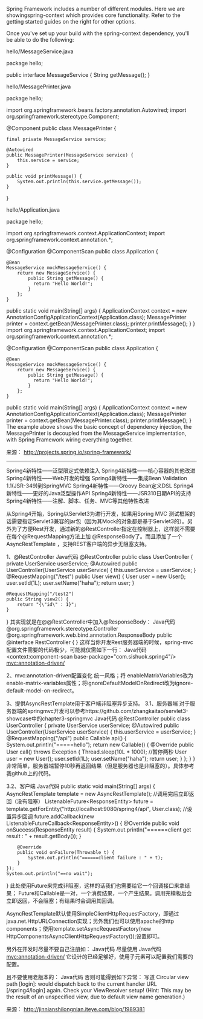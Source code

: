 Spring Framework includes a number of different modules. Here we are showingspring-context which provides core functionality. Refer to the getting started guides on the right for other options.

Once you've set up your build with the spring-context dependency, you'll be able to do the following:

hello/MessageService.java


package hello;

public interface MessageService {
    String getMessage();
}

hello/MessagePrinter.java


package hello;

import org.springframework.beans.factory.annotation.Autowired;
import org.springframework.stereotype.Component;

@Component
public class MessagePrinter {

    final private MessageService service;

    @Autowired
    public MessagePrinter(MessageService service) {
        this.service = service;
    }

    public void printMessage() {
        System.out.println(this.service.getMessage());
    }
}

hello/Application.java


package hello;

import org.springframework.context.ApplicationContext;
import org.springframework.context.annotation.*;

@Configuration
@ComponentScan
public class Application {

    @Bean
    MessageService mockMessageService() {
        return new MessageService() {
            public String getMessage() {
              return "Hello World!";
            }
        };
    }

  public static void main(String[] args) {
      ApplicationContext context =
          new AnnotationConfigApplicationContext(Application.class);
      MessagePrinter printer = context.getBean(MessagePrinter.class);
      printer.printMessage();
  }
}
import org.springframework.context.ApplicationContext;
import org.springframework.context.annotation.*;

@Configuration
@ComponentScan
public class Application {

    @Bean
    MessageService mockMessageService() {
        return new MessageService() {
            public String getMessage() {
              return "Hello World!";
            }
        };
    }

  public static void main(String[] args) {
      ApplicationContext context =
          new AnnotationConfigApplicationContext(Application.class);
      MessagePrinter printer = context.getBean(MessagePrinter.class);
      printer.printMessage();
  }
The example above shows the basic concept of dependency injection, the MessagePrinter is decoupled from the MessageService implementation, with Spring Framework wiring everything together.


来源： <http://projects.spring.io/spring-framework/>


-------------

Spring4新特性——泛型限定式依赖注入
Spring4新特性——核心容器的其他改进
Spring4新特性——Web开发的增强
Spring4新特性——集成Bean Validation 1.1(JSR-349)到SpringMVC
Spring4新特性——Groovy Bean定义DSL
Spring4新特性——更好的Java泛型操作API
Spring4新特性——JSR310日期API的支持
Spring4新特性——注解、脚本、任务、MVC等其他特性改进

从Spring4开始，Spring以Servlet3为进行开发，如果用Spring MVC 测试框架的话需要指定Servlet3兼容的jar包（因为其Mock的对象都是基于Servlet3的）。另外为了方便Rest开发，通过新的@RestController指定在控制器上，这样就不需要在每个@RequestMapping方法上加 @ResponseBody了。而且添加了一个AsyncRestTemplate ，支持REST客户端的异步无阻塞支持。

1、@RestController
Java代码
@RestController
public class UserController {
    private UserService userService;
    @Autowired
    public UserController(UserService userService) {
        this.userService = userService;
    }
    @RequestMapping("/test")
      public User view() {
        User user = new User();
        user.setId(1L);
        user.setName("haha");
        return user;
    }

    @RequestMapping("/test2")
    public String view2() {
        return "{\"id\" : 1}";
    }
}
 其实现就是在@@RestController中加入@ResponseBody：
Java代码
@org.springframework.stereotype.Controller
@org.springframework.web.bind.annotation.ResponseBody
public @interface RestController {
}
这样当你开发Rest服务器端的时候，spring-mvc配置文件需要的代码极少，可能就仅需如下一行：
Java代码
<context:component-scan base-package="com.sishuok.spring4"/>
<mvc:annotation-driven/>

2、mvc:annotation-driven配置变化
统一风格；将 enableMatrixVariables改为enable-matrix-variables属性；将ignoreDefaultModelOnRedirect改为ignore-default-model-on-redirect。

3、提供AsyncRestTemplate用于客户端非阻塞异步支持。
3.1、服务器端
对于服务器端的springmvc开发可以参考https://github.com/zhangkaitao/servlet3-showcase中的chapter3-springmvc
Java代码
@RestController
public class UserController {
    private UserService userService;
    @Autowired
    public UserController(UserService userService) {
        this.userService = userService;
    }
    @RequestMapping("/api")
      public Callable<User> api() {
        System.out.println("=====hello");
        return new Callable<User>() {
            @Override
            public User call() throws Exception {
                Thread.sleep(10L * 1000); //暂停两秒
                User user = new User();
                user.setId(1L);
                user.setName("haha");
                return user;
            }
        };
    }
}
非常简单，服务器端暂停10秒再返回结果（但是服务器也是非阻塞的）。具体参考我github上的代码。

3.2、客户端
Java代码
public static void main(String[] args) {
    AsyncRestTemplate template = new AsyncRestTemplate();
    //调用完后立即返回（没有阻塞）
    ListenableFuture<ResponseEntity<User>> future = template.getForEntity("http://localhost:9080/spring4/api", User.class);
    //设置异步回调
    future.addCallback(new ListenableFutureCallback<ResponseEntity<User>>() {
        @Override
        public void onSuccess(ResponseEntity<User> result) {
            System.out.println("======client get result : " + result.getBody());
        }

        @Override
        public void onFailure(Throwable t) {
            System.out.println("======client failure : " + t);
        }
    });
    System.out.println("==no wait");
}
 此处使用Future来完成非阻塞，这样的话我们也需要给它一个回调接口来拿结果； Future和Callable是一对，一个消费结果，一个产生结果。调用完模板后会立即返回，不会阻塞；有结果时会调用其回调。

AsyncRestTemplate默认使用SimpleClientHttpRequestFactory，即通过java.net.HttpURLConnection实现；另外我们也可以使用apache的http components；使用template.setAsyncRequestFactory(new HttpComponentsAsyncClientHttpRequestFactory());设置即可。

另外在开发时尽量不要自己注册如：
Java代码
<bean class="org.springframework.web.servlet.mvc.method.annotation.RequestMappingHandlerMapping"/>
<bean class="org.springframework.web.servlet.mvc.method.annotation.RequestMappingHandlerAdapter">
尽量使用
Java代码
<mvc:annotation-driven/>
它设计的已经足够好，使用子元素可以配置我们需要的配置。

且不要使用老版本的：
Java代码
<bean class="org.springframework.web.servlet.mvc.annotation.DefaultAnnotationHandlerMapping"/>
<bean class="org.springframework.web.servlet.mvc.annotation.AnnotationMethodHandlerAdapter">
否则可能得到如下异常：
写道
Circular view path [login]: would dispatch back to the current handler URL [/spring4/login] again. Check your ViewResolver setup! (Hint: This may be the result of an unspecified view, due to default view name generation.)

来源： <http://jinnianshilongnian.iteye.com/blog/1989381>
